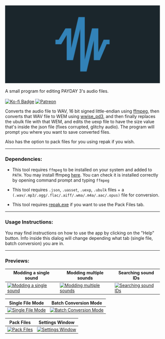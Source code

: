 ![A blue waveform logo on a dark background. It consists of angular blue lines forming several peaks and valleys that create a zigzag pattern similar to an audio waveform or electrical signal.](/wiki/assets/img/PAM-banner-wide.png)

A small program for editing PAYDAY 3's audio files. \
<br />
[![Ko-fi Badge](https://img.shields.io/badge/Ko--fi-F16061?style=for-the-badge&logo=ko-fi&logoColor=white)](https://ko-fi.com/snoozeds) [![Patreon](https://img.shields.io/badge/Patreon-F96854?style=for-the-badge&logo=patreon&logoColor=white)](https://patreon.com/snoozeds)

Converts the audio file to WAV, 16 bit signed little-endian using [ffmpeg](https://ffmpeg.org/), then converts that WAV file to WEM using [wwise_pd3](https://github.com/MoolahModding/wwise_pd3), and then finally replaces the ubulk file with that WEM, and edits the uexp file to have the size value that's inside the json file (fixes corrupted, glitchy audio).
The program will prompt you where you want to save converted files.

Also has the option to pack files for you using repak if you wish.

-----

### Dependencies:
- This tool requires `ffmpeg` to be installed on your system and added to `PATH`. 
You may install ffmpeg [here](https://ffmpeg.org/download.html).
You can check it is installed correctly by opening command prompt and typing `ffmpeg`

- This tool requires `.json`, `.uasset`, `.uexp`, `.ubulk` files + a `(.wav/.mp3/.ogg/.flac/.aiff/.wma/.m4a/.aac/.opus)` file for conversion.

- This tool requires [repak.exe](https://github.com/trumank/repak/releases/latest/download/repak_cli-x86_64-pc-windows-msvc.zip) if you want to use the Pack Files tab.

-----

### Usage Instructions:
You may find instructions on how to use the app by clicking on the "Help" button. Info inside this dialog will change depending what tab (single file, batch conversion) you are in.

-----

### Previews:
| Modding a single sound | Modding multiple sounds | Searching sound IDs |
| -------- | -------- | -------- |
|[![Modding a single sound](https://img.youtube.com/vi/wbDB-RdiKRY/maxresdefault.jpg)](https://www.youtube.com/watch?v=wbDB-RdiKRY)  | [![Modding multiple sounds](https://img.youtube.com/vi/36ryInl7q3M/maxresdefault.jpg)](https://www.youtube.com/watch?v=36ryInl7q3M) | [![Searching sound IDs](https://img.youtube.com/vi/Y48aZMiaFXo/maxresdefault.jpg)](https://youtu.be/Y48aZMiaFXo)

| Single File Mode | Batch Conversion Mode |
| ---------------- | --------------------- |
| [![Single File Mode](https://storage.modworkshop.net/mods/images/FYzn1R17R2a1XoOP7PpyfGi90TwxEL8Y0NUKUK7M.webp)](https://storage.modworkshop.net/mods/images/FYzn1R17R2a1XoOP7PpyfGi90TwxEL8Y0NUKUK7M.webp) | [![Batch Conversion Mode](https://storage.modworkshop.net/mods/images/qkdGccNtI8GBDHQl464tOywBgcipxxqMPKRW9r6t.webp)](https://storage.modworkshop.net/mods/images/qkdGccNtI8GBDHQl464tOywBgcipxxqMPKRW9r6t.webp) |

| Pack Files | Settings Window |
| ---------- | --------------- |
| [![Pack Files](https://storage.modworkshop.net/mods/images/abGhtMICsljNk4KZDzH9Yzft2bl7zWSCQGlenCOU.webp)](https://storage.modworkshop.net/mods/images/abGhtMICsljNk4KZDzH9Yzft2bl7zWSCQGlenCOU.webp) | [![Settings Window](https://storage.modworkshop.net/mods/images/SgLqorP4g3aWUk3FB3ShGDNW632Zx9Wl44pZIjyO.webp)](https://storage.modworkshop.net/mods/images/SgLqorP4g3aWUk3FB3ShGDNW632Zx9Wl44pZIjyO.webp) |

